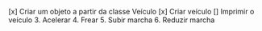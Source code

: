 [x]  Criar um objeto a partir da classe Veículo
[x] Criar veículo
[] Imprimir o veículo
3. Acelerar
4. Frear 
5. Subir marcha
6. Reduzir marcha

